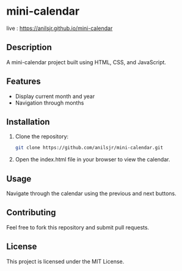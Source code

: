# mini-calendar
live : https://anilsjr.github.io/mini-calendar

## Description
A mini-calendar project built using HTML, CSS, and JavaScript.

## Features
- Display current month and year
- Navigation through months

## Installation
1. Clone the repository:
    ```sh
    git clone https://github.com/anilsjr/mini-calendar.git
    ```
2. Open the index.html file in your browser to view the calendar.

## Usage
Navigate through the calendar using the previous and next buttons.

## Contributing
Feel free to fork this repository and submit pull requests.

## License
This project is licensed under the MIT License.
